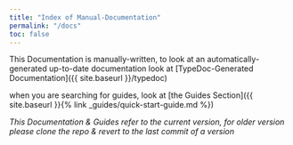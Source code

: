 ```yaml
---
title: "Index of Manual-Documentation"
permalink: "/docs"
toc: false
---
```


This Documentation is manually-written, to look at an automatically-generated up-to-date documentation look at [TypeDoc-Generated Documentation]({{ site.baseurl }}/typedoc)

when you are searching for guides, look at [the Guides Section]({{ site.baseurl }}{% link _guides/quick-start-guide.md %})

*This Documentation & Guides refer to the current version, for older version please clone the repo & revert to the last commit of a version*
